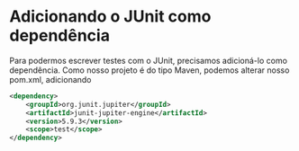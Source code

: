 # Adicionando o JUnit como dependência
Para podermos escrever testes com o JUnit, precisamos adicioná-lo como dependência. Como nosso projeto é do tipo Maven, podemos alterar nosso pom.xml, adicionando

```xml
<dependency>
    <groupId>org.junit.jupiter</groupId>
    <artifactId>junit-jupiter-engine</artifactId>
    <version>5.9.3</version>
    <scope>test</scope>
</dependency>
```


